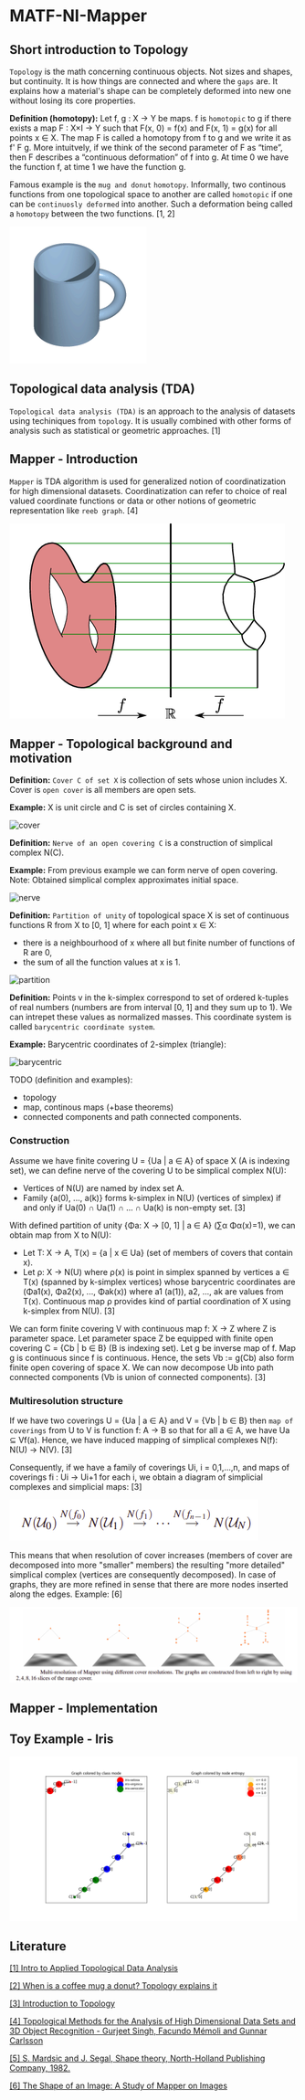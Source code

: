 # MATF-NI-Mapper

## Short introduction to Topology

`Topology` is the math concerning continuous objects. 
Not sizes and shapes, but continuity. It is how
things are connected and where the `gaps` are. 
It explains how a material's shape can be 
completely deformed into new one without losing its 
core properties. 

**Definition (homotopy):** Let f, g : X → Y be maps. 
f is `homotopic` to g if there exists a map F : X×I → Y
such that F(x, 0) = f(x) and F(x, 1) = g(x) 
for all points x ∈ X. The map F is called a homotopy 
from f to g and we write it as f' F g.
More intuitvely, if we think of the second parameter 
of F as “time”, then F describes a
“continuous deformation” of f into g. At time 0 we 
have the function f, at time 1 we have the function g.

Famous example is the `mug and donut`
`homotopy`. Informally, two continous functions from
one topological space to another are called `homotopic`
if one can be `continuosly deformed` into another. Such
a deformation being called a `homotopy` between the 
two functions. [1, 2]

![iris](docs/images/mug-donut.gif)

## Topological data analysis (TDA)

`Topological data analysis (TDA)` is an approach to the analysis
of datasets using techiniques from `topology`. It is usually combined
with other forms of analysis such as statistical or geometric
approaches. [1]

## Mapper - Introduction

`Mapper` is TDA algorithm is used for generalized
notion of coordinatization for high dimensional
datasets. Coordinatization can refer to choice of
real valued coordinate functions or data or
other notions of geometric representation like
`reeb graph`. [4]

![iris](docs/images/reeb-graph.png)

## Mapper - Topological background and motivation

**Definition:** `Cover C of set X` is collection of sets
whose union includes X. Cover is `open cover` is all 
members are open sets.

**Example:** X is unit circle and C is set of circles
containing X.

![cover](https://wildtopology.files.wordpress.com/2012/10/circlecover21.png)

**Definition:** `Nerve of an open covering C` is 
a construction of simplical complex N(C).

**Example:** From previous example we can form nerve of
open covering. Note: Obtained simplical complex 
approximates initial space.

![nerve](https://wildtopology.files.wordpress.com/2012/10/circlecover3.png)

**Definition:** `Partition of unity` of topological space
X is set of continuous functions R from X to [0, 1] where
for each point x ∈ X:
- there is a neighbourhood of x where all but finite number
of functions of R are 0,
- the sum of all the function values at x is 1.

![partition](https://upload.wikimedia.org/wikipedia/commons/thumb/5/5a/Partition_of_unity_illustration.svg/500px-Partition_of_unity_illustration.svg.png)

**Definition:** Points v in the k-simplex correspond
to set of ordered k-tuples of real numbers 
(numbers are from interval [0, 1] and they sum up to 1).
We can intrepet these values as normalized masses.
This coordinate system is called `barycentric coordinate
system`.

**Example:** Barycentric coordinates of 2-simplex (triangle):

![barycentric](https://upload.wikimedia.org/wikipedia/commons/thumb/b/b7/TriangleBarycentricCoordinates.svg/400px-TriangleBarycentricCoordinates.svg.png)

TODO (definition and examples): 
- topology
- map, continous maps (+base theorems)
- connected components and path connected components.

### Construction

Assume we have finite covering U = {Ua | a ∈ A} 
of space X (A is indexing set), 
we can define nerve of the covering U 
to be simplical complex N(U):
- Vertices of N(U) are named by index set A. 
- Family {a(0), ..., a(k)} forms k-simplex
in N(U) (vertices of simplex) if and only if Ua(0) ∩ Ua(1) ∩ ... ∩ Ua(k) is 
non-empty set. [3]

With defined partition of unity {Φa: X -> [0, 1] | a ∈ A} (∑α Φα(x)=1), 
we can obtain map from X to N(U):
- Let T: X -> A, T(x) = {a | x ∈ Ua}
(set of members of covers that contain x).
- Let ρ: X -> N(U) where ρ(x) is point in simplex
spanned by vertices a ∈ T(x) 
(spanned by k-simplex vertices) whose
barycentric coordinates are (Φa1(x), Φa2(x), ..., Φak(x))
where a1 (a(1)), a2, ..., ak are values from T(x).
Continuous map ρ provides kind of partial coordination of X 
using k-simplex from N(U). [3]

We can form finite covering V with continuous map f: X -> Z 
where Z is parameter space. Let parameter space Z
be equipped with finite open covering C = {Cb | b ∈ B} 
(B is indexing set). Let g be inverse map of f.
Map g is continuous since f is continuous. Hence, the
sets Vb := g(Cb) also form finite open 
covering of space X. We can now decompose Ub into
path connected components (Vb is union of connected
components). [3]

### Multiresolution structure

If we have two coverings U = {Ua | a ∈ A} 
and V = {Vb | b ∈ B} then `map of coverings` from U
to V is function f: A -> B so that for all a ∈ A,
we have Ua ⊆ Vf(a). Hence, we have induced
mapping of simplical complexes N(f): N(U) -> N(V). [3]

Consequently, if we have a family of
coverings Ui, i = 0,1,...,n, and maps of coverings 
fi : Ui → Ui+1 for each i, we obtain 
a diagram of simplicial complexes and simplicial maps: [3]

![multiresolution](docs/images/multiresolution.png)

This means that when resolution of cover increases
(members of cover are decomposed into more "smaller"
members) the resulting "more detailed" 
simplical complex (vertices are consequently decomposed).
In case of graphs, they are more refined in sense that
there are more nodes inserted along the edges. 
Example: [6]

![multiresolution-example](docs/images/multiresolution-example.png)

## Mapper - Implementation





## Toy Example - Iris

![iris](docs/images/iris.png)

## Literature

[\[1\] Intro to Applied Topological Data Analysis](https://towardsdatascience.com/intro-to-topological-data-analysis-and-application-to-nlp-training-data-for-financial-services-719495a111a4)

[\[2\] When is a coffee mug a donut? Topology explains it](https://phys.org/news/2016-10-coffee-donut-topology.html)

[\[3\] Introduction to Topology](https://www.math.colostate.edu/~renzo/teaching/Topology10/Notes.pdf)

[\[4\] Topological Methods for the Analysis of High Dimensional
Data Sets and 3D Object Recognition - Gurjeet Singh, Facundo Mémoli and Gunnar Carlsson](https://diglib.eg.org/bitstream/handle/10.2312/SPBG.SPBG07.091-100/091-100.pdf?sequence=1&isAllowed=y)

[\[5\] S. Mardsic and J. Segal, Shape theory, North-Holland Publishing Company, 1982.]()

[\[6\] The Shape of an Image: A Study of Mapper on Images](https://www.researchgate.net/publication/320596185_The_Shape_of_an_Image_A_Study_of_Mapper_on_Images)